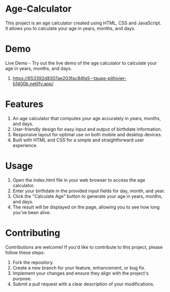 # Age-Calculator

This project is an age calculator created using HTML, CSS and JavaScript. It allows you to calculate your age in years, months, and days.

# Demo

Live Demo - Try out the live demo of the age calculator to calculate your age in years, months, and days.
1) https://653392d8307ae203fac84fa5--taupe-pithivier-b1400b.netlify.app/

# Features

1) An age calculator that computes your age accurately in years, months, and days.
2) User-friendly design for easy input and output of birthdate information.
3) Responsive layout for optimal use on both mobile and desktop devices.
4) Built with HTML and CSS for a simple and straightforward user experience.

# Usage

1) Open the index.html file in your web browser to access the age calculator.
2) Enter your birthdate in the provided input fields for day, month, and year.
3) Click the "Calculate Age" button to generate your age in years, months, and days.
4) The result will be displayed on the page, allowing you to see how long you've been alive.

# Contributing
Contributions are welcome! If you'd like to contribute to this project, please follow these steps:

1) Fork the repository.
2) Create a new branch for your feature, enhancement, or bug fix.
3) Implement your changes and ensure they align with the project's purpose.
4) Submit a pull request with a clear description of your modifications.
